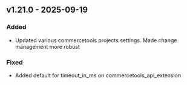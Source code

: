 ## v1.21.0 - 2025-09-19
### Added
* Updated various commercetools projects settings. Made change management more robust
### Fixed
* Added default for timeout_in_ms on commercetools_api_extension
